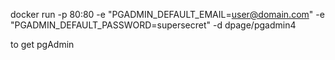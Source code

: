 docker run -p 80:80 -e "PGADMIN_DEFAULT_EMAIL=user@domain.com" -e "PGADMIN_DEFAULT_PASSWORD=supersecret" -d dpage/pgadmin4

to get pgAdmin